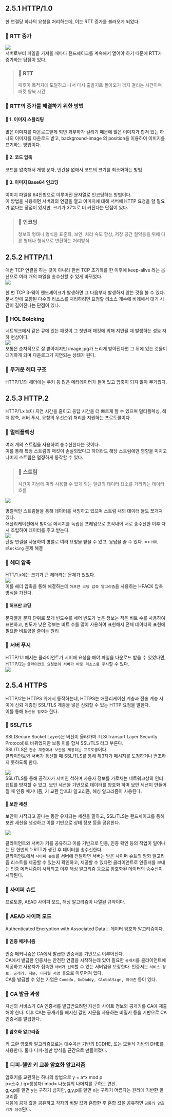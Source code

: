 ## 2.5.1 HTTP/1.0

한 연결당 하나의 요청을 처리하는데, 이는 RTT 증가를 불러오게 되었다.

### 🍭 RTT 증가

![](https://velog.velcdn.com/images/samuel_/post/b4269abd-f42a-4e82-9664-ee597ef14449/image.png) <br/>
서버로부터 파일을 가져올 때마다 핸드셰이크를 계속해서 열어야 하기 때문에 RTT가 증가하는 담점이 있다.<br/>

> ### 🍬 RTT
>
> 패킷이 목적지에 도달하고 나서 다시 출발지로 돌아오기 까지 걸리는 시간이며 패킷 왕복 시간

### 🍭 RTT의 증가를 해결하기 위한 방법

#### 🍬 1. 이미지 스플리팅

많은 이미지를 다운로드받게 되면 과부하가 걸리기 때문에 많은 이미지가 합쳐 있는 하나의 이미지를 다운로드 받고, background-image 의 position을 이용하여 이미지를 표기하는 방법이다.<br/>

#### 🍬 2. 코드 압축

코드를 압축해서 개행 문자, 빈칸을 없애서 코드의 크기를 최소화하는 방법<br/>

#### 🍬 3. 이미지 Base64 인코딩

이미지 파일을 64진법으로 이루어진 문자열로 인코딩하는 방법이다.<br/>
이 방법을 사용하면 서버와의 연결을 열고 이미지에 대해 서버에 HTTP 요청을 할 필요가 없다는 장점이 있지만, 크기가 37%로 더 커진다는 단점이 있다.<br/>

> ### 🍬 인코딩
>
> 정보의 형태나 형식을 표준화, 보안, 처리 속도 향상, 저장 공간 절약등을 위해 다른 형태나 형식으로 변환하는 처리방식

## 2.5.2 HTTP/1.1

매번 TCP 연결을 하는 것이 아니라 한번 TCP 초기화를 한 이후에 keep-alive 라는 옵션으로 여러 개의 파일을 송수신할 수 있게 바뀌었다.<br/>
![](https://velog.velcdn.com/images/samuel_/post/32e64658-9113-4ac3-80cc-1fbed55e027e/image.png)<br/>

한 번 TCP 3-웨이 핸드셰이크가 발생하면 그 다음부터 발생하지 않는 것을 볼 수 있다.<br/>
문서 안에 포함된 다수의 리소스를 처리하려면 요청할 리소스 개수에 비례해서 대기 시간이 길어진다는 단점이 있다.<br/>

### 🍭 HOL Bolcking

네트워크에서 같은 큐에 있는 패킷이 그 첫번째 패킷에 의해 지연될 때 발생하는 성능 저하 현상이다.<br/>
![](https://velog.velcdn.com/images/samuel_/post/7b22377e-3e82-45ea-ab35-acbea7e5f257/image.png)<br/>
보통은 순차적으로 잘 받아지지만 image.jpg가 느리게 받아진다면 그 뒤에 있는 것들이 대기하게 되며 다운로그가 지연되는 상태가 된다.<br/>

### 🍭 무거운 헤더 구조

HTTP/1.1의 헤더에는 쿠키 등 많은 메타데이터가 들어 있고 압축이 되지 않아 무거웠다.<br/>

## 2.5.3 HTTP.2

HTTP/1.x 보다 지연 시간을 줄이고 응답 시간을 더 빠르게 할 수 있으며 멀티플렉싱, 헤더 압축, 서버 푸시, 요청의 우선순위 처리를 지원하는 프로토콜이다.<br/>

### 🍭 멀티플렉싱

여러 개의 스트림을 사용하여 송수신한다는 것이다.<br/>
이를 통해 특정 스트림의 패킷이 손실되었다고 하더라도 해당 스트림에만 영향을 미치고 나머지 스트림은 멀정하게 동작할 수 있다.<br/>

> ### 🍬 스트림
>
> 시간이 지남에 따라 사용할 수 있게 되는 일련의 데이터 요소를 가리키는 데이터 흐름

![](https://velog.velcdn.com/images/samuel_/post/e108351f-4d02-44b3-b9f2-909e35edd5fb/image.png)<br/>

병렬적인 스트림들을 통해 데이터를 서빙하고 있으며 스트림 내의 데이터 들도 쪼개져 있다.<br/>
애플리케이션에서 받아온 메시지를 독립된 프레임으로 조각내어 서로 송수신한 이후 다시 조립하여 데이터를 주고 받는다.<br/>
![](https://velog.velcdn.com/images/samuel_/post/590d9bcb-332f-4ebf-9a04-1ba6d5a626d0/image.png) <br/>
단일 연결을 사용하여 병렬로 여러 요청을 받을 수 있고, 응답을 줄 수 있다. => `HOL Blocking` 문제 해결

### 🍭 헤더 압축

HTT/1.x에는 크기가 큰 헤더라는 문제가 있었다.<br/>
![](https://velog.velcdn.com/images/samuel_/post/187b6655-bb7f-4ddc-8e0a-f8591a715b81/image.png) <br/>
이를 헤더 압축을 통해 해결하는데 `허프만 코딩 압축 알고리즘`을 사용하는 HPACK 압축 방식을 가진다.<br/>

#### 🍬 허프만 코딩

문자열을 문자 단위로 쪼개 빈도수를 세어 빈도가 높은 정보는 적은 비트 수를 사용하여 표현하고, 빈도가 낮은 정보는 비트 수를 많이 사용하여 표현해서 전체 데이터의 표현에 필요한 비트양을 줄이는 원리

### 🍭 서버 푸시

HTTP/1.1 에서는 클라이언트가 서버에 요청을 해야 파일을 다운로드 받을 수 있었다면, HTTP/2는 `클라이언트 요청없이 서버가 바로 리소스를 푸시`할 수 있다.<br/>
![](https://velog.velcdn.com/images/samuel_/post/668fa1d9-9cec-4546-9c69-e67ad5123366/image.png)<br/>

## 2.5.4 HTTPS

HTTP/2는 HTTPS 위에서 동작하는데, HTTPS는 애플리케이션 계층과 전송 계층 사이에 신뢰 계층인 SSL/TLS 계층을 넣은 신뢰할 수 있는 HTTP 요청을 말한다. <br/>
이를 통해 `통신을 암호화` 한다.<br/>

### 🍭 SSL/TLS

SSL(Secure Socket Layer)은 버전이 올라가며 TLS(Transprt Layer Security Protocol)로 바뀌었지만 보통 이를 합쳐 SSL/TLS 라고 부른다. <br/>
SSL/TLS은 `전송 계층에서 보안을 제공하는 프로토콜`이다.<br/>
클라이언트와 서버가 통신할 때 SSL/TLS를 통해 제3자가 메시지를 도청하거나 변조하지 못하도록 한다.<br/>

![](https://velog.velcdn.com/images/samuel_/post/64be0743-bd9b-4625-9274-5454623a1d0c/image.png)<br/>
SSL/TLS를 통해 공격자가 서버인 척하며 사용자 정보를 가로채는 네트워크상의 인터셉트를 방지할 수 있고, 보안 세션을 기반으로 데이터를 암호화 하며 보안 세션이 만들어질 때 인증 메커니즘, 키 교환 암호화 알고리즘, 해싱 알고리즘이 사용된다.<br/>

#### 🍬 보안 세션

보안이 시작되고 끝나는 동안 유지되는 세션을 말하고, SSL/TLS는 핸드셰이크를 통해 보안 세션을 생성하고 이를 기반으로 상태 정보 등을 공유한다.<br/>

![](https://velog.velcdn.com/images/samuel_/post/a57c4e7e-b014-4315-8ec8-b7576521bc73/image.png) <br/>

클라이언트와 서버가 키를 공유하고 이를 기반으로 인증, 인증 확인 등의 작업이 일어나는 단 한번의 1-RTT가 생긴 후 데이터를 송수신한다.<br/>
클라이언트에서 `사이퍼 슈트`를 서버에 전달하면 서버는 받은 사이퍼 슈트의 암화 알고리즘 리스트를 제공할 수 있는지 확인하고, 제공할 수 있다면 클라이언트로 인증서를 보내는 인증 메커니즘이 시작되고 이후 해싱 알고리즘 등으로 암호화된 데이터의 송수신이 시작된다.<br/>

### 🍭 사이퍼 슈트

프로토콜, AEAD 사이퍼 모드, 해싱 알고리즘이 나열된 규약이다.<br/>

### 🍭 AEAD 사이퍼 모드

Authenticated Encryption with Associated Data는 데이터 암호화 알고리즘이다.<br/>

#### 🍬 인증 메커니즘

인증 메커니즘은 CA에서 발급한 인증서를 기반으로 이루어진다.<br/>
CA에서 발급한 인증서는 안전한 연결을 시작하는데 있어 필요한 `공개키`를 클라이언트에 제공하고 사용자가 접속한 `서버가 신뢰`할 수 있는 서버임을 보장한다. 인증서는 `서비스 정보, 공개키, 지문, 디지털 서명 등`으로 이루어져 있다.<br/>
CA를 발급할 수 있는 기업은 `Comodo, GoDaddy, GlobalSign, 아마존` 등이 있다.<br/>

### 🍭 CA 발급 과정

자신의 서비스가 CA 인증서를 발급받으려면 자신의 사이트 정보와 공개키를 CA에 제출해야 한다. 이후 CA는 공개키를 해시한 값인 지문을 사용하는 비밀키 등을 기반으로 CA 인증서를 발급한다.

#### 🍬 암호화 알고리즘

키 교환 암호화 알고리즘으로는 대수곡선 기반의 ECDHE, 또는 모듈식 기반의 DHE를 사용한다. 둘다 디피-헬만 방식을 근간으로 만들어졌다.<br/>

### 🍭 디피-헬만 키 교환 암호화 알고리즘

암호키를 교환하는 하나의 방법으로
y = a^x mod p <br/>
p=소수 / g=생성자/ mod= 나눗셈의 나머지를 구하는 연산.<br/>
g,x,p를 알면 y는 구하기 쉽지만, g,y,p를 알면 x는 구하기 어렵다는 원리에 기반한 알고리즘<br/>
처음에 공개 값을 공유하고 각자의 비밀 값과 혼합한 후 혼합 값을 공유하면 `공통의 암호키가 생성`된다.<br/>
